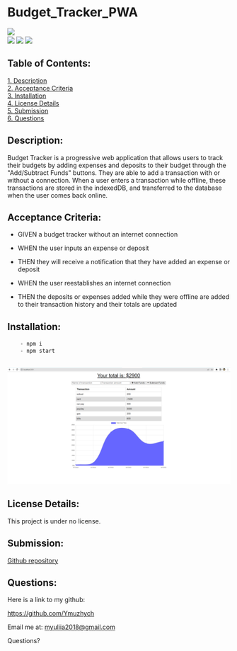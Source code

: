 # Budget_Tracker_PWA
![](https://img.shields.io/badge/Created%20by-Yuliia%20Muzhychenko%20-red?style=for-the-badge)  
![](https://img.shields.io/badge/Database-MongoDB-yellow?style=flat-square&logo=mongoDB)  ![](https://img.shields.io/badge/npm%20package-express-orange?style=flat-square&logo=npm) ![](https://img.shields.io/badge/npm%20package-mongoose-cyan?style=flat-square&logo=npm) 

 ## Table of Contents:  
[1. Description](#Description)  
[2. Acceptance Criteria](#Acceptance-Criteria)  
[3. Installation](#Installation)    
[4. License Details](#License-Details)  
[5. Submission](#Submission)   
[6. Questions](#Questions) 

## Description:
Budget Tracker is a progressive web application that allows users to track their budgets by adding expenses and deposits to their budget through the "Add/Subtract Funds" buttons. They are able to add a transaction with or without a connection. When a user enters a transaction while offline, these transactions are stored in the indexedDB, and transferred to the database when the user comes back online.

## Acceptance Criteria:

 - GIVEN a budget tracker without an internet connection

- WHEN the user inputs an expense or deposit

- THEN they will receive a notification that they have added an expense or deposit

- WHEN the user reestablishes an internet connection

 - THEN the deposits or expenses added while they were offline are added to their transaction history and their totals are updated


## Installation:

```
    - npm i
    - npm start
    
```
 ![screenshot](Screenshot.png)

## License Details: 

 This project is under no license.  

## Submission:

 [Github repository](https://github.com/Ymuzhych/Budget_Tracker_PWA)

## Questions:
 Here is a link to my github:  

https://github.com/Ymuzhych 

 Email me at:  myuliia2018@gmail.com  

Questions?